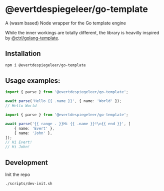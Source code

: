 # @evertdespiegeleer/go-template
A (wasm based) Node wrapper for the Go template engine

While the inner workings are totally different, the library is heavilly inspired by [@ctrl/golang-template](https://github.com/scttcper/golang-template).

## Installation
```sh
npm i @evertdespiegeleer/go-template
```

## Usage examples: 
```ts
import { parse } from '@evertdespiegeleer/go-template';

await parse('Hello {{ .name }}', { name: 'World' });
// Hello World
```

```ts
import { parse } from '@evertdespiegeleer/go-template';

await parse('{{ range . }}Hi {{ .name }}!\n{{ end }}', [
    { name: 'Evert' },
    { name: 'John' },
]);
// Hi Evert!
// Hi John!
```

## Development
Init the repo
```sh
./scripts/dev-init.sh
```